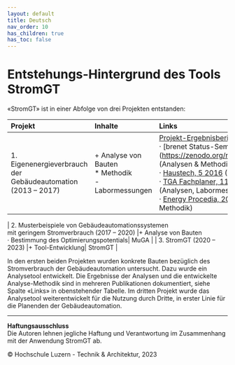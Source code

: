 ```yaml
---
layout: default
title: Deutsch
nav_order: 10
has_children: true
has_toc: false
---
```


# Entstehungs-Hintergrund des Tools StromGT
«StromGT» ist in einer Abfolge von drei Projekten entstanden:

| Projekt  | Inhalte | Links  |
| :---          | :---          | :---          |
| 1.     Eigenenergieverbrauch der<br>Gebäudeautomation (2013 – 2017) |+ Analyse von Bauten<br> *  Methodik<br> - Labormessungen| [Projekt-Ergebnisbericht](https://https://www.bfe.admin.ch/bfe/de/home/news-und-medien/publikationen.exturl.html/aHR0cHM6Ly9wdWJkYi5iZmUuYWRtaW4uY2gvZGUvcHVibGljYX/Rpb24vZG93bmxvYWQvODMwNw%253D%253D.html) <br>  · [brenet Status-Seminar 2016] (https://zenodo.org/record/2590938)(Analysen & Methodik)<br>· [Haustech, 5 2016](https://www.google.ch/url?sa%253Dt%2526rct%253Dj%2526q%253D%2526esrc%253Ds%2526source%253Dweb%2526cd%253D1%2526ved%253D0ahUKEwi9ufSvx-DUAhVDiRoKHSy0BxYQFgguMAA%2526url%253Dhttps%253A%252F%252Fwww.hslu.ch%252F-%252Fmedia%252Fcampus%252Fcommon%252Ffiles%252Fdokumente%252Fta%252Fta%252520forschung%252Fzig%252Fzig%252520berichte%252Fht5%252520040%252520extra%252520gebaeudeautomation.pdf%253Fla%253Dde-ch%2526usg%253DAFQjCNFHrfWWHDs0oAewJZrn6GZ38w8vsQ%2526cad%253Drja) (Analysen)<br>· [TGA Fachplaner, 11 2016](http://service.gentnerverlag.de/download/pdf/tga/Hslu.pdf) (Analysen, Labormessungen)<br>· [Energy Procedia, 2017](https://www.sciencedirect.com/science/article/pii/S1876610217329284?via%253Dihub) (Analysen & Methodik) |

| 2.     Musterbeispiele von Gebäudeautomationssystemen<br> mit geringem Stromverbrauch (2017 – 2020) |+ Analyse von Bauten<br> · Bestimmung des Optimierungspotentials| MuGA |
| 3. StromGT (2020 – 2023) |+ Tool-Entwicklung| StromGT |

In den ersten beiden Projekten wurden konkrete Bauten bezüglich des Stromverbrauch der Gebäudeautomation untersucht. Dazu wurde ein Analysetool entwickelt. Die Ergebnisse der Analysen und die entwickelte Analyse-Methodik sind in mehreren Publikationen dokumentiert, siehe Spalte «Links» in obenstehender Tabelle. Im dritten Projekt wurde das Analysetool weiterentwickelt für die Nutzung durch Dritte, in erster Linie für die Planenden der Gebäudeautomation.



<hr>

**Haftungsausschluss**<br>
Die Autoren lehnen jegliche Haftung und Verantwortung im Zusammenhang mit der Anwendung StromGT ab.

© Hochschule Luzern - Technik & Architektur, 2023
